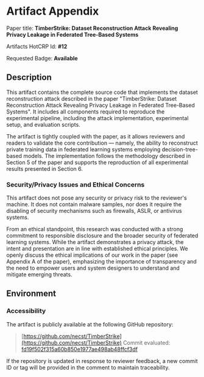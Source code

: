 # Artifact Appendix

Paper title: **TimberStrike: Dataset Reconstruction Attack Revealing Privacy Leakage in Federated Tree-Based Systems**

Artifacts HotCRP Id: **#12**

Requested Badge: **Available**

## Description

This artifact contains the complete source code that implements the dataset reconstruction attack described in the paper "TimberStrike: Dataset Reconstruction Attack Revealing Privacy Leakage in Federated Tree-Based Systems". It includes all components required to reproduce the experimental pipeline, including the attack implementation, experimental setup, and evaluation scripts.

The artifact is tightly coupled with the paper, as it allows reviewers and readers to validate the core contribution — namely, the ability to reconstruct private training data in federated learning systems employing decision-tree-based models. The implementation follows the methodology described in Section 5 of the paper and supports the reproduction of all experimental results presented in Section 6.

### Security/Privacy Issues and Ethical Concerns

This artifact does not pose any security or privacy risk to the reviewer's machine. It does not contain malware samples, nor does it require the disabling of security mechanisms such as firewalls, ASLR, or antivirus systems.

From an ethical standpoint, this research was conducted with a strong commitment to responsible disclosure and the broader security of federated learning systems. While the artifact demonstrates a privacy attack, the intent and presentation are in line with established ethical principles. We openly discuss the ethical implications of our work in the paper (see Appendix A of the paper), emphasizing the importance of transparency and the need to empower users and system designers to understand and mitigate emerging threats.

## Environment

### Accessibility

The artifact is publicly available at the following GitHub repository:

> [https://github.com/necst/TimberStrike](https://github.com/necst/TimberStrike)
> Commit evaluated: [fd19f502f315a60b850e1977ae498ab48ffcf3df](https://github.com/necst/TimberStrike/commit/fd19f502f315a60b850e1977ae498ab48ffcf3df)

If the repository is updated in response to reviewer feedback, a new commit ID or tag will be provided in the comment to maintain traceability.

